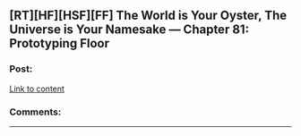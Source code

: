 ## [RT][HF][HSF][FF] The World is Your Oyster, The Universe is Your Namesake — Chapter 81: Prototyping Floor

### Post:

[Link to content](http://archiveofourown.org/works/3808279/chapters/12428555)

### Comments:

---


